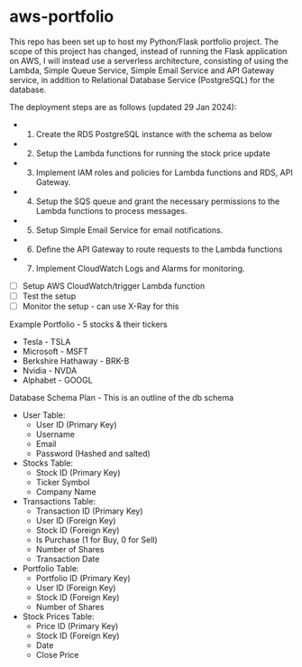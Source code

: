 # aws-portfolio
This repo has been set up to host my Python/Flask portfolio project.
The scope of this project has changed, instead of running the Flask application on AWS, I will instead use a 
serverless architecture, consisting of using the Lambda, Simple Queue Service, Simple
Email Service and API Gateway service, in addition to Relational Database Service
(PostgreSQL) for the database.

The deployment steps are as follows (updated 29 Jan 2024):
- 1. Create the RDS PostgreSQL instance with the schema as below
- 2. Setup the Lambda functions for running the stock price update
- 3. Implement IAM roles and policies for Lambda functions and RDS, API Gateway.
- 4. Setup the SQS queue and grant the necessary permissions to the Lambda functions 
to process messages.
- 5. Setup Simple Email Service for email notifications.
- 6. Define the API Gateway to route requests to the Lambda functions
- 7. Implement CloudWatch Logs and Alarms for monitoring.

- [ ] Setup AWS CloudWatch/trigger Lambda function
- [ ] Test the setup
- [ ] Monitor the setup - can use X-Ray for this

Example Portfolio - 5 stocks & their tickers
- Tesla - TSLA
- Microsoft - MSFT
- Berkshire Hathaway - BRK-B
- Nvidia - NVDA
- Alphabet - GOOGL


Database Schema Plan - This is an outline of the db schema
- User Table:
    - User ID (Primary Key) 
    - Username
    - Email
    - Password (Hashed and salted)
- Stocks Table:
    - Stock ID (Primary Key)
    - Ticker Symbol
    - Company Name
- Transactions Table:
    - Transaction ID (Primary Key)
    - User ID (Foreign Key)
    - Stock ID (Foreign Key)
    - Is Purchase (1 for Buy, 0 for Sell)
    - Number of Shares
    - Transaction Date
- Portfolio Table:
    - Portfolio ID (Primary Key)
    - User ID (Foreign Key)
    - Stock ID (Foreign Key)
    - Number of Shares
- Stock Prices Table:
    - Price ID (Primary Key)
    - Stock ID (Foreign Key)
    - Date
    - Close Price

